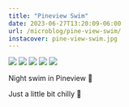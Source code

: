 ```yaml
---
title: "Pineview Swim"
date: 2023-06-27T13:20:09-06:00
url: /microblog/pine-view-swim/
instacover: pine-view-swim.jpg
---
```


![](/images/microblog/pine-view-swim/4.jpg)
![](/images/microblog/pine-view-swim/1.jpg)
![](/images/microblog/pine-view-swim/3.jpg)
![](/images/microblog/pine-view-swim/5.jpg)
![](/images/microblog/pine-view-swim/2.jpg)

Night swim in Pineview 🌲

Just a little bit chilly 🤏
